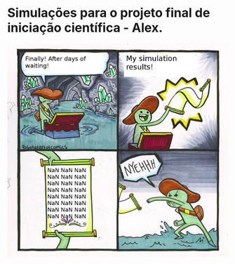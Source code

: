 # Simulações para o projeto final de iniciação científica - Alex.

![Alt text](https://github.com/AlexEnrique/computational-physics-pratice5/raw/master/WhatsApp%20Image%202018-07-15%20at%2011.25.07.jpeg)
